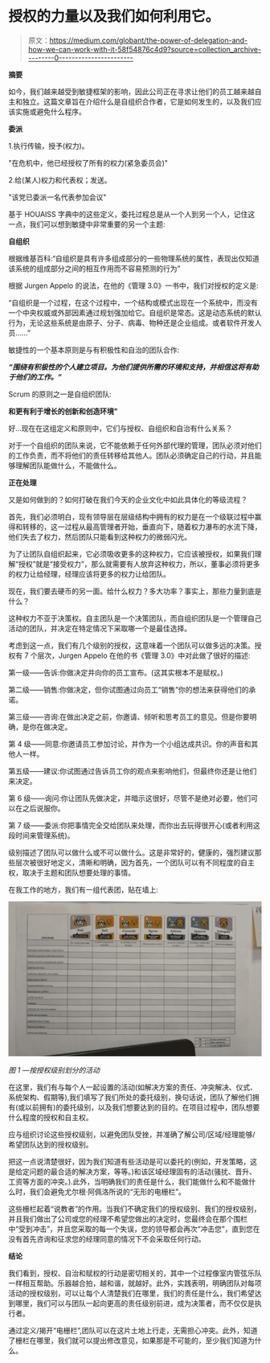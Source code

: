 # 授权的力量以及我们如何利用它。

> 原文：<https://medium.com/globant/the-power-of-delegation-and-how-we-can-work-with-it-58f54876c4d9?source=collection_archive---------0----------------------->

**摘要**

如今，我们越来越受到敏捷框架的影响，因此公司正在寻求让他们的员工越来越自主和独立。这篇文章旨在介绍什么是自组织合作者，它是如何发生的，以及我们应该实施或避免什么程序。

**委派**

1.执行传输，授予(权力)。

"在危机中，他已经授权了所有的权力(紧急委员会)"

2.给(某人)权力和代表权；发送。

"该党已委派一名代表参加会议"

基于 HOUAISS 字典中的这些定义，委托过程总是从一个人到另一个人，记住这一点，我们可以想到敏捷中非常重要的另一个主题:

**自组织**

根据维基百科:“自组织是具有许多组成部分的一些物理系统的属性，表现出仅知道该系统的组成部分之间的相互作用而不容易预测的行为”

根据 Jurgen Appelo 的说法，在他的《管理 3.0》一书中，我们对授权的定义是:

“自组织是一个过程，在这个过程中，一个结构或模式出现在一个系统中，而没有一个中央权威或外部因素通过规划强加给它。自组织是常态。这是动态系统的默认行为，无论这些系统是由原子、分子、病毒、物种还是企业组成。或者软件开发人员……”

敏捷性的一个基本原则是与有积极性和自治的团队合作:

***“围绕有积极性的个人建立项目。为他们提供所需的环境和支持，并相信这将有助于他们的工作。”***

Scrum 的原则之一是自组织团队:

**和更有利于增长的创新和创造环境"**

好…现在在这组定义和原则中，它们与授权、自组织和自治有什么关系？

对于一个自组织的团队来说，它不能依赖于任何外部代理的管理，团队必须对他们的工作负责，而不将他们的责任转移给其他人。团队必须确定自己的行动，并且能够理解团队能做什么，不能做什么。

**正在处理**

又是如何做到的？如何打破在我们今天的企业文化中如此具体化的等级流程？

首先，我们必须明白，现有领导层在层级结构中拥有的权力是在一个级联过程中赢得和转移的，这一过程从最高管理者开始，垂直向下，随着权力瀑布的水流下降，他们失去了权力，然后团队只能看到这种权力的微弱闪光。

为了让团队自组织起来，它必须吸收更多的这种权力，它应该被授权，如果我们理解“授权”就是“接受权力”，那么就需要有人放弃这种权力，所以，董事必须将更多的权力让给经理，经理应该将更多的权力让给团队。

现在，我们要去硬币的另一面。给什么权力？多大功率？事实上，那些力量到底是什么？

这种权力不亚于决策权。自主团队是一个决策团队，而自组织团队是一个管理自己活动的团队，并决定在特定情况下采取哪一个是最佳选择。

考虑到这一点，我们有几个级别的授权，这意味着一个团队可以做多远的决策。授权有 7 个层次，Jurgen Appelo 在他的书《管理 3.0》中对此做了很好的描述:

第一级——告诉:你做决定并向你的员工宣布。(这其实根本不是赋权。)

第二级——销售:你做决定，但你试图通过向员工“销售”你的想法来获得他们的承诺。

第三级——咨询:在做出决定之前，你邀请、倾听和思考员工的意见。但是你要明确，是你在做决定。

第 4 级——同意:你邀请员工参加讨论，并作为一个小组达成共识。你的声音和其他人一样。

第五级——建议:你试图通过告诉员工你的观点来影响他们，但最终你还是让他们来决定。

第 6 级——询问:你让团队先做决定，并暗示这很好，尽管不是绝对必要，他们可以在之后说服你。

第 7 级——委派:你把事情完全交给团队来处理，而你出去玩得很开心(或者利用这段时间来管理系统)。

级别描述了团队可以做什么或不可以做什么。这是非常好的，健康的，强烈建议那些层次被很好地定义，清晰和明确，因为首先，一个团队可以有不同程度的自主权，取决于主题和团队想要处理的事情。

在我工作的地方，我们有一组代表团，贴在墙上:

![](img/b043313300094b483e246409d0eaced1.png)

*图 1 —按授权级别划分的活动*

在这里，我们有与每个人一起设置的活动(如解决方案的责任、冲突解决、仪式、系统架构、假期等),我们填写了我们所处的委托级别，换句话说，团队了解他们拥有(或以前拥有)的委托级别，以及我们想要达到的目的。在项目过程中，团队想要什么程度的授权和自主权。

应与组织讨论这些授权级别，以避免团队受挫，并准确了解公司/区域/经理能够/希望团队达到的授权级别。

把这一点说清楚很好，因为我们知道有些活动是可以委托的(例如，开发策略，这是给定问题的最合适的解决方案，等等。)和该区域经理固有的活动(骚扰、晋升、工资等方面的冲突。).此外，当明确我们的责任是什么，我们能做什么和不能做什么时，我们会避免尤尔根·阿佩洛所说的“无形的电栅栏”。

这些栅栏起着“说教者”的作用。当我们不确定我们的授权级别、我们的授权级别，并且我们做出了公司或您的经理不希望您做出的决定时，您最终会在那个围栏中“受到冲击”，并且您采取的每一个失误，您的领导都会再次“冲击您”，直到您在没有首先咨询和征求您的经理同意的情况下不会采取任何行动。

**结论**

我们看到，授权、自治和赋权的行动是密切相关的，其中一个过程像室内管弦乐队一样相互帮助。乐器越合拍，越和谐，就越好。此外，实践表明，明确团队对每项活动的授权级别，可以让每个人清楚我们在哪里，我们的责任是什么，我们希望达到哪里，我们可以与团队一起向更高的责任级别前进，成为决策者，而不仅仅是执行者。

通过定义/揭开“电栅栏”,团队可以在这片土地上行走，无需担心冲突。此外，知道了栅栏在哪里，我们就可以提出修改意见，如果那是不可能的，至少我们知道为什么。
